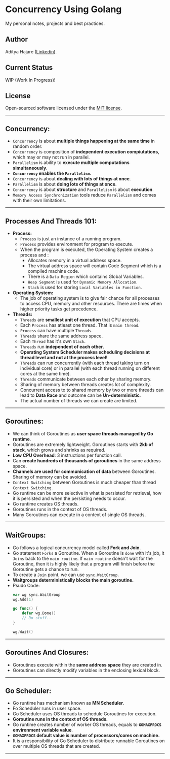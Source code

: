 # Concurrency Using Golang
My personal notes, projects and best practices.

## Author
Aditya Hajare ([Linkedin](https://in.linkedin.com/in/aditya-hajare)).

## Current Status
WIP (Work In Progress)!

## License
Open-sourced software licensed under the [MIT license](http://opensource.org/licenses/MIT).

-----------

## Concurrency:
- `Concurrency` is about **multiple things happening at the same time** in random order.
- `Concurrency` is composition of **independent execution compiutations**, which may or may not run in parallel.
- `Parallelism` is ability to **execute multiple computations simultaneously**.
- **`Concurrency` enables the `Parallelism`.**
- `Concurrency` is about **dealing with lots of things at once**.
- `Parallelism` is about **doing lots of things at once**.
- `Concurrency` is about **structure** and `Parallelism` is about **execution**.
- `Memory Access Synchronization` tools reduce `Parallelism` and comes with their own limitations.

-----------

## Processes And Threads 101:
- **Process:**
    * `Process` is just an instance of a running program.
    * `Process` provides environment for program to execute.
    * When the program is executed, the Operating System creates a process and :
        - Allocates memory in a virtual address space.
        - The virtual address space will contain Code Segment which is a compiled machine code.
        - There is a `Data Region` which contains Global Variables.
        - `Heap Segment` is used for `Dynamic Memory Allocation`.
        - `Stack` is used for storing `Local Variables in Function`.
- **Operating System:**
    * The job of operating system is to give fair chance for all processes to access CPU, memory and other resources. There are times when higher priority tasks get precedence.
- **Threads:**
    * `Threads` are **smallest unit of execution** that CPU accepts.
    * Each `Process` has atleast one thread. That is `main thread`.
    * `Process` can have multiple `Threads`.
    * `Threads` share the same address space.
    * Each `Thread` has it's own `Stack`.
    * `Threads` run **independent of each other**.
    * **Operating System Scheduler makes scheduling decisions at thread level and not at the process level!**
    * `Threads` can run concurrently (with each thread taking turn on individual core) or in parallel (with each thread running on different cores at the same time).
    * `Threads` communicate between each other by sharing memory.
    * Sharing of memory between threads creates lot of complexity.
    * Concurrent access to to shared memory by two or more threads can lead to **Data Race** and outcome can be **Un-deterministic**.
    * The actual number of threads we can create are limited.

-----------

## Goroutines:
- We can think of Goroutines as **user space threads managed by Go runtime**.
- Goroutines are extremely lightweight. Goroutines starts with **2kb of stack**, which grows and shrinks as required.
- **Low CPU Overhead**: 3 instructions per function call.
- Can **create hundreds of thousands of goroutines** in the same address space.
- **Channels are used for communication of data** between Goroutines. Sharing of memory can be avoided.
- `Context Switching` between Goroutines is much cheaper than thread `Context Switching`.
- Go runtime can be more selective in what is persisted for retrieval, how it is persisted and when the persisting needs to occur.
- Go runtime creates OS threads.
- Goroutines runs in the context of OS threads.
- Many Goroutines can execute in a context of single OS threads.

-----------

## WaitGroups:
- Go follows a logical concurrency model called **Fork and Join**.
- Go statement `Forks` a Goroutine. When a Goroutine is `done` with it's job, it `Joins` back to the `main routine`. If `main routine` doesn't wait for the Goroutine, then it is highly likely that a program will finish before the Goroutine gets a chance to run.
- To create a `Join` point, we can use `sync.WaitGroup`.
- **Waitgroups deterministically blocks the main goroutine.**
- Psudo Code:
    ```go
    var wg sync.WaitGroup
    wg.Add(1)

    go func() {
        defer wg.Done()
        // Do stuff..
    }

    wg.Wait()
    ```

-----------

## Goroutines And Closures:
- Goroutines execute within the **same address space** they are created in.
- Goroutines can directly modify variables in the enclosing lexical block.

-----------

## Go Scheduler:
- Go runtime has mechanism known as **MN Scheduler**.
- Fo Scheduler runs in user space.
- Go Scheduler uses OS threads to schedule Goroutines for execution.
- **Goroutine runs in the context of OS threads.**
- Go runtime creates number of worker OS threads, equals to **`GOMAXPROCS` environment variable value**.
- **`GOMAXPROCS` default value is number of processors/cores on machine.**
- It is a responsibility of Go Scheduler to distribute runnable Goroutines on over multiple OS threads that are created.

-----------